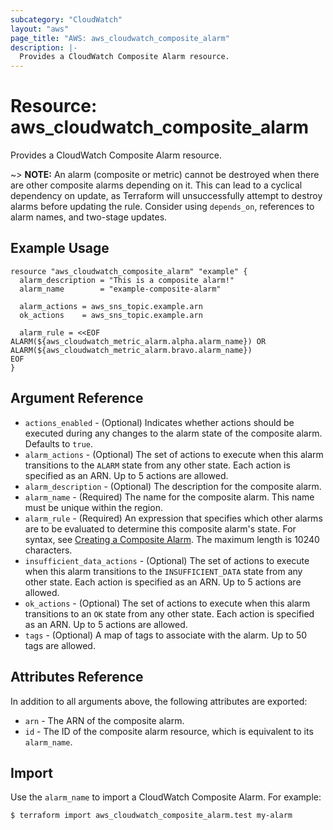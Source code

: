 ```yaml
---
subcategory: "CloudWatch"
layout: "aws"
page_title: "AWS: aws_cloudwatch_composite_alarm"
description: |-
  Provides a CloudWatch Composite Alarm resource.
---
```


# Resource: aws_cloudwatch_composite_alarm

Provides a CloudWatch Composite Alarm resource.

~> **NOTE:** An alarm (composite or metric) cannot be destroyed when there are other composite alarms depending on it. This can lead to a cyclical dependency on update, as Terraform will unsuccessfully attempt to destroy alarms before updating the rule. Consider using `depends_on`, references to alarm names, and two-stage updates.

## Example Usage

```hcl
resource "aws_cloudwatch_composite_alarm" "example" {
  alarm_description = "This is a composite alarm!"
  alarm_name        = "example-composite-alarm"

  alarm_actions = aws_sns_topic.example.arn
  ok_actions    = aws_sns_topic.example.arn

  alarm_rule = <<EOF
ALARM(${aws_cloudwatch_metric_alarm.alpha.alarm_name}) OR
ALARM(${aws_cloudwatch_metric_alarm.bravo.alarm_name})
EOF
}
```

## Argument Reference

* `actions_enabled` - (Optional) Indicates whether actions should be executed during any changes to the alarm state of the composite alarm. Defaults to `true`.
* `alarm_actions` - (Optional) The set of actions to execute when this alarm transitions to the `ALARM` state from any other state. Each action is specified as an ARN. Up to 5 actions are allowed.
* `alarm_description` - (Optional) The description for the composite alarm.
* `alarm_name` - (Required) The name for the composite alarm. This name must be unique within the region.
* `alarm_rule` - (Required) An expression that specifies which other alarms are to be evaluated to determine this composite alarm's state. For syntax, see [Creating a Composite Alarm](https://docs.aws.amazon.com/AmazonCloudWatch/latest/monitoring/Create_Composite_Alarm.html). The maximum length is 10240 characters.
* `insufficient_data_actions` - (Optional) The set of actions to execute when this alarm transitions to the `INSUFFICIENT_DATA` state from any other state. Each action is specified as an ARN. Up to 5 actions are allowed.
* `ok_actions` - (Optional) The set of actions to execute when this alarm transitions to an `OK` state from any other state. Each action is specified as an ARN. Up to 5 actions are allowed.
* `tags` - (Optional) A map of tags to associate with the alarm. Up to 50 tags are allowed.

## Attributes Reference

In addition to all arguments above, the following attributes are exported:

* `arn` - The ARN of the composite alarm.
* `id` - The ID of the composite alarm resource, which is equivalent to its `alarm_name`.

## Import

Use the `alarm_name` to import a CloudWatch Composite Alarm. For example:

```
$ terraform import aws_cloudwatch_composite_alarm.test my-alarm
```

